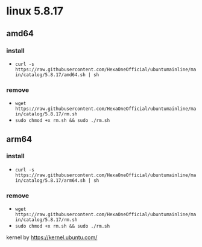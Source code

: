 # linux 5.8.17
 
## amd64

### install

- `curl -s https://raw.githubusercontent.com/HexaOneOfficial/ubuntumainline/main/catalog/5.8.17/amd64.sh | sh`
 
### remove
  
- `wget https://raw.githubusercontent.com/HexaOneOfficial/ubuntumainline/main/catalog/5.8.17/rm.sh` 
- `sudo chmod +x rm.sh && sudo ./rm.sh` 
 
## arm64

### install

- `curl -s https://raw.githubusercontent.com/HexaOneOfficial/ubuntumainline/main/catalog/5.8.17/arm64.sh | sh`
 
### remove

- `wget https://raw.githubusercontent.com/HexaOneOfficial/ubuntumainline/main/catalog/5.8.17/rm.sh` 
- `sudo chmod +x rm.sh && sudo ./rm.sh` 
 
 
 
kernel by https://kernel.ubuntu.com/
